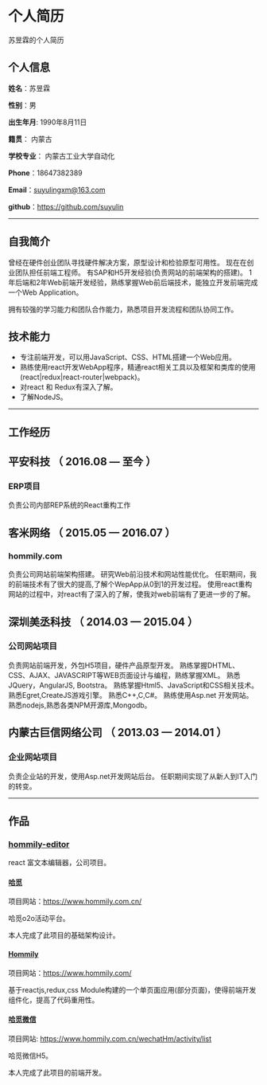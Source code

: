个人简历
======================
苏昱霖的个人简历

## 个人信息

**姓名**：苏昱霖 

**性别**：男  

**出生年月**: 1990年8月11日

**籍贯**： 内蒙古

**学校专业**： 内蒙古工业大学自动化

**Phone**：18647382389

**Email**：suyulingxm@163.com

**github**：https://github.com/suyulin

---
## 自我简介
曾经在硬件创业团队寻找硬件解决方案，原型设计和检验原型可用性。
现在在创业团队担任前端工程师。 有SAP和H5开发经验(负责网站的前端架构的搭建)。
1年后端和2年Web前端开发经验，熟练掌握Web前后端技术，能独立开发前端完成一个Web Application。

拥有较强的学习能力和团队合作能力，熟悉项目开发流程和团队协同工作。

## 技术能力

* 专注前端开发，可以用JavaScript、CSS、HTML搭建一个Web应用。
* 熟练使用react开发WebApp程序，精通react相关工具以及框架和类库的使用(react|redux|react-router|webpack)。
* 对react 和 Redux有深入了解。
* 了解NodeJS。

---
## 工作经历

## 平安科技 （ 2016.08 — 至今 ）

### ERP项目 
负责公司内部REP系统的React重构工作

## 客米网络 （ 2015.05 — 2016.07 ）

### hommily.com 
负责公司网站前端架构搭建。
研究Web前沿技术和网站性能优化。
任职期间，我的前端技术有了很大的提高,了解个WepApp从0到1的开发过程。
使用react重构网站的过程中，对react有了深入的了解，使我对web前端有了更进一步的了解。

## 深圳美丞科技 （ 2014.03 — 2015.04 ）

### 公司网站项目 
负责网站前端开发，外包H5项目，硬件产品原型开发。
熟练掌握DHTML、CSS、AJAX、JAVASCRIPT等WEB页面设计与编程，熟练掌握XML。
熟悉JQuery，AngularJS, Bootstra。
熟练掌握Html5、JavaScript和CSS相关技术。
熟悉Egret,CreateJS游戏引擎。
熟悉C++,C,C#。
熟练使用Asp.net 开发网站。
熟悉nodejs,熟悉各类NPM开源库,Mongodb。

## 内蒙古巨信网络公司 （ 2013.03 — 2014.01 ）

### 企业网站项目 
负责企业站的开发，使用Asp.net开发网站后台。
任职期间实现了从新人到IT入门的转变。

---
## 作品

### [hommily-editor](https://github.com/suyulin/Hommily-Editor)
react 富文本编辑器，公司项目。

#### [哈觅](https://www.hommily.com.cn/)
项目网站：https://www.hommily.com.cn/

哈觅o2o活动平台。

本人完成了此项目的基础架构设计。

#### [Hommily](https://www.hommily.com/)
项目网站：https://www.hommily.com/

基于reactjs,redux,css Module构建的一个单页面应用(部分页面)，使得前端开发组件化，提高了代码重用性。

#### [哈觅微信](https://www.hommily.com.cn/wechatHm/activity/list)
项目网站: https://www.hommily.com.cn/wechatHm/activity/list

哈觅微信H5。

本人完成了此项目的前端开发。


